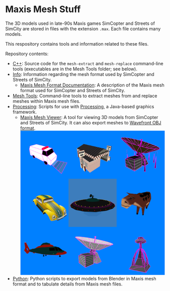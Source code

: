 # Maxis Mesh Stuff

The 3D models used in late-90s Maxis games SimCopter and Streets of SimCity are stored in files with the extension `.max`. Each file contains many models.

This respository contains tools and information related to these files.

Repository contents:
* [C++](C++): Source code for the `mesh-extract` and `mesh-replace` command-line tools (executables are in the Mesh Tools folder; see below).
* [Info](Info): Information regarding the mesh format used by SimCopter and Streets of SimCity.
  * [Maxis Mesh Format Documentation](Info/Maxis-Mesh-Format.md): A description of the Maxis mesh format used for SimCopter and Streets of SimCity.
* [Mesh Tools](Mesh-tools): Command-line tools to extract meshes from and replace meshes within Maxis mesh files.
* [Processing](Processing): Scripts for use with [Processing](https://processing.org/), a Java-based graphics framework.
  * [Maxis Mesh Viewer](Processing\maxis_mesh_viewer): A tool for viewing 3D models from SimCopter and Streets of SimCity. It can also export meshes to [Wavefront OBJ format](https://en.wikipedia.org/wiki/Wavefront_.obj_file).
      ![Some of the meshes from SimCopter and Streets of SimCity viewed in the Maxis Mesh Viewer.](readme-assets/mmv-gallery.png)
* [Python](Python): Python scripts to export models from Blender in Maxis mesh format and to tabulate details from Maxis mesh files.
